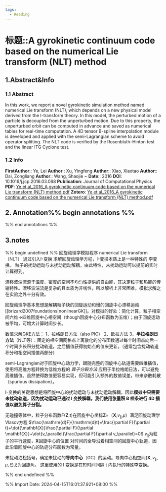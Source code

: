 ```yaml
---
tags:
  - Reading
---
```

# 标题::A gyrokinetic continuum code based on the numerical Lie transform (NLT) method

## 1.Abstract&Info
### 1.1 Abstract
In this work, we report a novel gyrokinetic simulation method named numerical Lie transform (NLT), which depends on a new physical model derived from the I-transform theory. In this model, the perturbed motion of a particle is decoupled from the unperturbed motion. Due to this property, the unperturbed orbit can be computed in advance and saved as numerical tables for real-time computation. A 4D tensor B-spline interpolation module is developed and applied with the semi-Lagrangian scheme to avoid operator splitting. The NLT code is verified by the Rosenbluth–Hinton test and the linear ITG Cyclone test.

### 1.2 Info
**FirstAuthor**:: Ye, Lei 
**Author**:: Xu, Yingfeng 
**Author**:: Xiao, Xiaotao 
**Author**:: Dai, Zongliang 
**Author**:: Wang, Shaojie 
~
**Date**:: 2016
**DOI**: 10.1016/j.jcp.2016.03.068
**Publication**: Journal of Computational Physics
**PDF**: [Ye et al_2016_A gyrokinetic continuum code based on the numerical Lie transform (NLT) method.pdf](file://E:\Zotero\storage\9V5N5A5T\Ye%20et%20al_2016_A%20gyrokinetic%20continuum%20code%20based%20on%20the%20numerical%20Lie%20transform%20(NLT)%20method.pdf)
**Zotero**: [Ye et al_2016_A gyrokinetic continuum code based on the numerical Lie transform (NLT) method.pdf](zotero://select/library/items/9V5N5A5T)


## 2. Annotation%% begin annotations %%


%% end annotations %%

## 3.notes
%% begin undefined %%
回旋动理学模拟程序 numerical Lie transform（NLT）
通过引入I-变换 求解回旋动理学方程，I-变换本质上是一种特殊的 李变换。
粒子的扰动运动与未扰动运动解耦，由此特性，未扰动运动可以提前的实时计算得到。

漂移波湍流源于温度、密度的空间不均匀性提供的自由能，其决定粒子和热能的传输特性。漂移波湍流是复杂的且本质为非线性，所以解析上非常困难。模拟求解之在实验之外十分有效。

回旋动理学基本思想是解耦粒子快的回旋运动和慢的回旋中心漂移运动[[brizard2007foundations|nonlinearGK]]。对模拟的好处：简化计算，粒子相空间六维->四维回旋中心相空间（though回旋中心分布函数为五维）；由于回旋运动被平均，可增大计算时间步长。


数值求解GKE方法：
1、拉格朗日方法（also PIC）
2、欧拉方法
3、**半拉格朗日方法**（NLT等）：固定的相空间网格点上离散化的分布函数通过每个时间点向后一个时间步长积分扰动轨道，之后插值获得初始点的值来更新。（通常包含扰动轨道积分和相空间插值两部分）

semi-Lagrangian对于回旋中心动力学，跟随完整的回旋中心轨道需要四维插值，使用将高维方程转换为低维方程的 *算子分裂方法* 应用于半拉格朗日法，可以避免高维插值。虽然使得数值更容易实现，但可能引入额外的数值误差，带来杂散耗散（spurious dissipation）。

I-变换的关键思想是将回旋中心的扰动运动与未扰动运动解耦，因此**模拟中只需要未扰动轨道，因为扰动运动已通过 I 变换解耦，我们使用张量积 B 样条进行 4D 插值以避免算子分裂。**

无碰撞等体中，粒子分布函数F(**Z**,t)在回旋中心坐标**Z**=（**X**,$v_\parallel$,$\mu$）满足回旋动理学Vlasov方程
$\frac{\mathrm{d}F}{\mathrm{d}t}=\frac{\partial F}{\partial t}+\dot{\mathbf{X}}\frac{\partial F}{\partial \mathbf{X}}+\dot{v_\parallel}\frac{\partial F}{\partial v_\parallel}=0$
$v_\parallel$为粒子的平行速度，$\mathbf{X}$回旋中心的位置
对时间的全导沿着相空间的回旋中心轨道，因此沿着回旋中心的轨迹分布函数为常量。

未扰动泊松括号，确定未扰动的**导向中心**（GC）的运动。导向中心相空间($\mathbf{X},v_\parallel,\mu,\xi$),$\xi$为回旋角。
这里使用的 I 变换是在短时间间隔 t 内执行的特殊李变换。


%% end undefined %%

%% Import Date: 2024-04-15T16:01:37.921+08:00 %%
